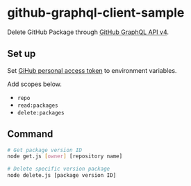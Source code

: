 # github-graphql-client-sample

Delete GitHub Package through [GitHub GraphQL API v4](https://developer.github.com/v4/).

## Set up

Set [GiHub personal access token](https://help.github.com/en/github/authenticating-to-github/creating-a-personal-access-token-for-the-command-line) to environment variables.

Add scopes below.
- `repo`
- `read:packages`
- `delete:packages`

## Command

```sh
# Get package version ID
node get.js [owner] [repository name]

# Delete specific version package
node delete.js [package version ID]
```
